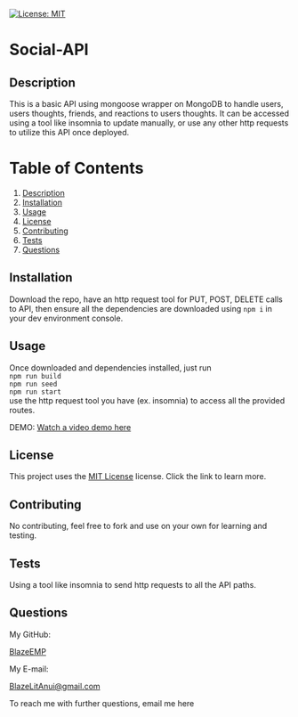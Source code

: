 [![License: MIT](https://img.shields.io/badge/License-MIT-yellow.svg)](https://opensource.org/licenses/MIT)
  # Social-API

  ## Description

  This is a basic API using mongoose wrapper on MongoDB to handle users, users thoughts, friends, and reactions to users thoughts. It can be accessed using a tool like insomnia to update manually, or use any other http requests to utilize this API once deployed.

  # Table of Contents
  1. [Description](#description)
  2. [Installation](#installation)
  3. [Usage](#usage)
  4. [License](#license)
  5. [Contributing](#contributing)
  6. [Tests](#tests)
  7. [Questions](#questions)

  ## Installation

  Download the repo, have an http request tool for PUT, POST, DELETE calls to API, then ensure all the dependencies are downloaded using `npm i` in your dev environment console.

  ## Usage

  Once downloaded and dependencies installed, just run  
  `npm run build`  
  `npm run seed`  
  `npm run start`  
  use the http request tool you have (ex. insomnia) to access all the provided routes.

  DEMO:
  [Watch a video demo here](https://drive.google.com/file/d/1LLcG5PiUROjv4izNEVWEcYrbKsb8gd48/view?usp=sharing)

  ## License

  This project uses the [MIT License](https://opensource.org/licenses/MIT) license. Click the link to learn more.

  ## Contributing

  No contributing, feel free to fork and use on your own for learning and testing.

  ## Tests

  Using a tool like insomnia to send http requests to all the API paths.

  ## Questions

  My GitHub:

  [BlazeEMP](https://www.github.com/BlazeEMP)

  My E-mail:

  BlazeLitAnui@gmail.com

  To reach me with further questions, email me here